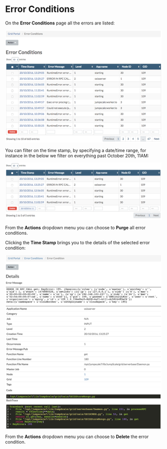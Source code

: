 # Error Conditions

On the **Error Conditions** page all the errors are listed:

![](../../.gitbook/assets/errorconditions%20%281%29.png)

You can filter on the time stamp, by specifying a date/time range, for instance in the below we filter on everything past October 20th, 11AM:

![](../../.gitbook/assets/filter%20%281%29.png)

From the **Actions** dropdown menu you can choose to **Purge** all error conditions.

Clicking the **Time Stamp** brings you to the details of the selected error condition:

![](../../.gitbook/assets/errorconditiondetails.png) ![](../../.gitbook/assets/codetraceback.png)

From the **Actions** dropdown menu you can choose to **Delete** the error condition.

